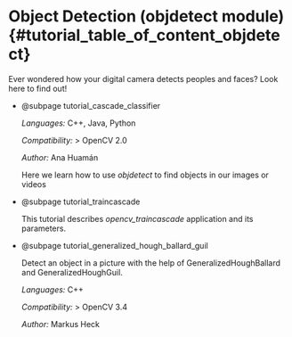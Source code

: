 Object Detection (objdetect module) {#tutorial_table_of_content_objdetect}
===================================

Ever wondered how your digital camera detects peoples and faces? Look here to find out!

-   @subpage tutorial_cascade_classifier

    *Languages:* C++, Java, Python

    *Compatibility:* \> OpenCV 2.0

    *Author:* Ana Huamán

    Here we learn how to use *objdetect* to find objects in our images or videos

-   @subpage tutorial_traincascade

    This tutorial describes _opencv_traincascade_ application and its parameters.

-   @subpage tutorial_generalized_hough_ballard_guil

    Detect an object in a picture with the help of GeneralizedHoughBallard and GeneralizedHoughGuil.

    *Languages:* C++

    *Compatibility:* \> OpenCV 3.4

    *Author:* Markus Heck